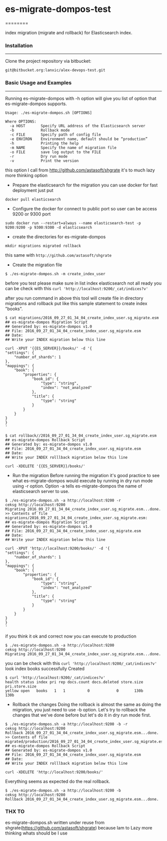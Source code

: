 # es-migrate-dompos-test #
========

index migration (migrate and rollback) for Elasticsearch index.


### Installation ###
---------------

Clone the project repository via bitbucket:
```
git@bitbucket.org:lanxic/alex-devops-test.git
```

### Basic Usage and Examples ###
------------------------
Running es-migrate-dompos with -h option will give you list of option that es-migrate-dompos supports.

```
Usage: ./es-migrate-dompos.sh [OPTIONS]

Where OPTIONS:
  -a HOST       Specify URL address of the Elasticsearch server
  -b            Rollback mode
  -c FILE       Specify path of config file
  -e ENVIRON    Environment name, default should be “production”
  -h            Printing the help
  -m NAME       Specify the name of migration file
  -o FILE       save log output to the FILE
  -r            Dry run mode
  -v            Print the version
```
this option I call from http://github.com/astasoft/shgrate it's to much lazy more thinking option

* Prepare the elasticsearch for the migration
you can use docker for fast deployment just put
```
docker pull elasticsearch
```

* Configure the docker for connect to public port so user can be access 9200 or 9300 port
```
sudo docker run --restart=always --name elasticsearch-test -p 9200:9200 -p 9300:9300 -d elasticsearch
```

* create the directories for es-migrate-dompos
```
mkdir migrations migrated rollback
```
this same with `http://github.com/astasoft/shgrate`

* Create the migration file
```
$ ./es-migrate-dompos.sh -m create_index_user
```
before you test please make sure in list index elasticsearch not all ready
you can be check with this `curl 'http://localhost:9200/_cat/indices?v'`

after you run command in above this tool will create file in directory migrations and rollback
put like this sample statement to create index "books".
```
$ cat migrations/2016_09_27_01_34_04_create_index_user.sg_migrate.esm
## es-migrate-dompos Migration Script
## Generated by: es-migrate-dompos v1.0
## File: 2016_09_27_01_34_04_create_index_user.sg_migrate.esm
## Date:
## Write your INDEX migration below this line

curl -XPUT '{{ES_SERVER}}/books/' -d '{
"settings": {
    "number_of_shards": 1
},
"mappings": {
    "book": {
        "properties": {
            "book_id": {
                "type": "string",
                "index": "not_analyzed"
            },
            "title": {
                "type": "string"
            }
        }
    }
}
}
'

$ cat rollback//2016_09_27_01_34_04_create_index_user.sg_migrate.esm
## es-migrate-dompos Rollback Script
## Generated by: es-migrate-dompos v1.0
## File: 2016_09_27_01_34_04_create_index_user.sg_migrate.esm
## Date:
## Write your INDEX rolllback migration below this line

curl -XDELETE '{{ES_SERVER}}/books/'
```

* Run the migration
Before running the migration it's good practice to see what es-migrate-dompos would
execute by running in dry run mode using -r option. Option -a tells es-migrate-dompos
the name of elasticsearch server to use.
```
$ ./es-migrate-dompos.sh -a http://localhost:9200 -r
ceksg http://localhost:9200
Migrating 2016_09_27_01_34_04_create_index_user.sg_migrate.esm...done.
>> Contents of file migrations/2016_09_27_01_34_04_create_index_user.sg_migrate.esm:
## es-migrate-dompos Migration Script
## Generated by: es-migrate-dompos v1.0
## File: 2016_09_27_01_34_04_create_index_user.sg_migrate.esm
## Date:
## Write your INDEX migration below this line

curl -XPUT 'http://localhost:9200/books/' -d '{
"settings": {
    "number_of_shards": 1
},
"mappings": {
    "book": {
        "properties": {
            "book_id": {
                "type": "string",
                "index": "not_analyzed"
            },
            "title": {
                "type": "string"
            }
        }
    }
}
}
'
```
if you think it ok and correct now you can execute to production
```
$ ./es-migrate-dompos.sh -a http://localhost:9200
ceksg http://localhost:9200
Migrating 2016_09_27_01_34_04_create_index_user.sg_migrate.esm...done.
```
you can be check with this `curl 'http://localhost:9200/_cat/indices?v'` look index books successfully Created
```
$ curl 'http://localhost:9200/_cat/indices?v'
health status index pri rep docs.count docs.deleted store.size pri.store.size
yellow open   books   1   1          0            0       130b           130b
```

* Rollback the changes
Doing the rollback is almost the same as doing the migration, you just need to
use -b option. Let's try to rollback the changes that we've done before but
let's do it in dry run mode first.
```
$ ./es-migrate-dompos.sh -a http://localhost:9200 -b -r
ceksg http://localhost:9200
Rollback 2016_09_27_01_34_04_create_index_user.sg_migrate.esm...done.
>> Contents of file migrated/production/2016_09_27_01_34_04_create_index_user.sg_migrate.esm:
## es-migrate-dompos Rollback Script
## Generated by: es-migrate-dompos v1.0
## File: 2016_09_27_01_34_04_create_index_user.sg_migrate.esm
## Date:
## Write your INDEX rolllback migration below this line

curl -XDELETE 'http://localhost:9200/books/'
```

Everything seems as expected do the real rollback.
```
$ ./es-migrate-dompos.sh -a http://localhost:9200 -b
ceksg http://localhost:9200
Rollback 2016_09_27_01_34_04_create_index_user.sg_migrate.esm...done.
```

### THX TO ###
es-migrate-dompos.sh written under reuse from shgrate(https://github.com/astasoft/shgrate)
because Iam to Lazy more thinking whats should be I use
